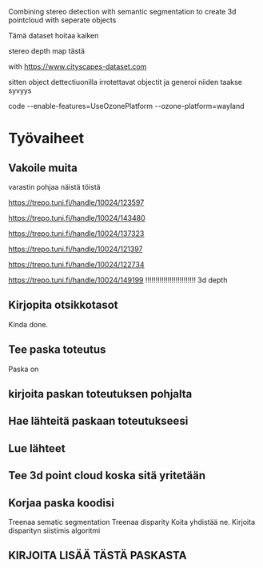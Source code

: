 Combining stereo detection with semantic segmentation to create 3d pointcloud with seperate objects

Tämä dataset hoitaa kaiken

stereo depth map tästä

with https://www.cityscapes-dataset.com

sitten object dettectiuonilla irrotettavat objectit ja generoi niiden taakse syvyys


code --enable-features=UseOzonePlatform --ozone-platform=wayland

# Työvaiheet

## Vakoile muita

varastin pohjaa näistä töistä

https://trepo.tuni.fi/handle/10024/123597

https://trepo.tuni.fi/handle/10024/143480

https://trepo.tuni.fi/handle/10024/137323

https://trepo.tuni.fi/handle/10024/121397

https://trepo.tuni.fi/handle/10024/122734

https://trepo.tuni.fi/handle/10024/149199   !!!!!!!!!!!!!!!!!!!!!!!!! 3d depth



## Kirjopita otsikkotasot

Kinda done.

## Tee paska toteutus

Paska on

## kirjoita paskan toteutuksen pohjalta



## Hae lähteitä paskaan toteutukseesi

## Lue lähteet

## Tee 3d point cloud koska sitä yritetään

## Korjaa paska koodisi
Treenaa sematic segmentation
Treenaa disparity
Koita yhdistää ne. 
Kirjoita disparityn siistimis algoritmi


## KIRJOITA LISÄÄ TÄSTÄ PASKASTA